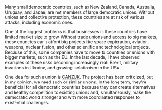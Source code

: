 Many small democratic countries, such as New Zealand, Canada, Australia, Uruguay, and Japan, are not members of large democratic unions. Without unions and collective protection, these countries are at risk of various attacks, including economic ones. 

One of the biggest problems is that businesses in these countries have limited market size to grow. Without trade unions and access to big markets, these countries can't afford big projects like space exploration, aviation, weapons, nuclear fusion, and other scientific and technological projects. Because of this, some companies have to move to countries or unions with bigger markets, such as the EU. In the last decade, I have observed examples of these risks becoming increasingly real: Brexit, military invasions in Ukraine, and growing isolationism in the USA.

One idea for such a union is [CANZUK](https://en.wikipedia.org/wiki/CANZUK). The project has been criticized, but in my opinion, we need such or similar unions. In the long term, they're beneficial for all democratic countries because they can create alternatives and healthy competition to existing unions and, simultaneously, make the democratic world stronger and with more coordinated responses to existential challenges.    
